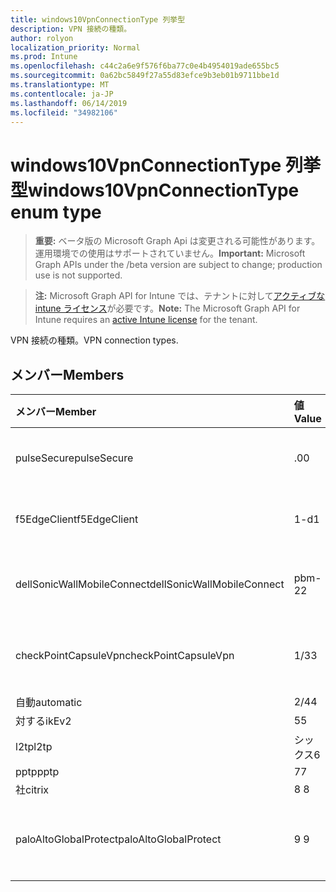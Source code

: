 ```yaml
---
title: windows10VpnConnectionType 列挙型
description: VPN 接続の種類。
author: rolyon
localization_priority: Normal
ms.prod: Intune
ms.openlocfilehash: c44c2a6e9f576f6ba77c0e4b4954019ade655bc5
ms.sourcegitcommit: 0a62bc5849f27a55d83efce9b3eb01b9711bbe1d
ms.translationtype: MT
ms.contentlocale: ja-JP
ms.lasthandoff: 06/14/2019
ms.locfileid: "34982106"
---
```

# <a name="windows10vpnconnectiontype-enum-type"></a><span data-ttu-id="9b53e-103">windows10VpnConnectionType 列挙型</span><span class="sxs-lookup"><span data-stu-id="9b53e-103">windows10VpnConnectionType enum type</span></span>

> <span data-ttu-id="9b53e-104">**重要:** ベータ版の Microsoft Graph Api は変更される可能性があります。運用環境での使用はサポートされていません。</span><span class="sxs-lookup"><span data-stu-id="9b53e-104">**Important:** Microsoft Graph APIs under the /beta version are subject to change; production use is not supported.</span></span>

> <span data-ttu-id="9b53e-105">**注:** Microsoft Graph API for Intune では、テナントに対して[アクティブな intune ライセンス](https://go.microsoft.com/fwlink/?linkid=839381)が必要です。</span><span class="sxs-lookup"><span data-stu-id="9b53e-105">**Note:** The Microsoft Graph API for Intune requires an [active Intune license](https://go.microsoft.com/fwlink/?linkid=839381) for the tenant.</span></span>

<span data-ttu-id="9b53e-106">VPN 接続の種類。</span><span class="sxs-lookup"><span data-stu-id="9b53e-106">VPN connection types.</span></span>

## <a name="members"></a><span data-ttu-id="9b53e-107">メンバー</span><span class="sxs-lookup"><span data-stu-id="9b53e-107">Members</span></span>
|<span data-ttu-id="9b53e-108">メンバー</span><span class="sxs-lookup"><span data-stu-id="9b53e-108">Member</span></span>|<span data-ttu-id="9b53e-109">値</span><span class="sxs-lookup"><span data-stu-id="9b53e-109">Value</span></span>|<span data-ttu-id="9b53e-110">説明</span><span class="sxs-lookup"><span data-stu-id="9b53e-110">Description</span></span>|
|:---|:---|:---|
|<span data-ttu-id="9b53e-111">pulseSecure</span><span class="sxs-lookup"><span data-stu-id="9b53e-111">pulseSecure</span></span>|<span data-ttu-id="9b53e-112">.0</span><span class="sxs-lookup"><span data-stu-id="9b53e-112">0</span></span>|<span data-ttu-id="9b53e-113">パルスがセキュリティで保護されています。</span><span class="sxs-lookup"><span data-stu-id="9b53e-113">Pulse Secure.</span></span>|
|<span data-ttu-id="9b53e-114">f5EdgeClient</span><span class="sxs-lookup"><span data-stu-id="9b53e-114">f5EdgeClient</span></span>|<span data-ttu-id="9b53e-115">1-d</span><span class="sxs-lookup"><span data-stu-id="9b53e-115">1</span></span>|<span data-ttu-id="9b53e-116">F5 キーを押したエッジクライアント。</span><span class="sxs-lookup"><span data-stu-id="9b53e-116">F5 Edge Client.</span></span>|
|<span data-ttu-id="9b53e-117">dellSonicWallMobileConnect</span><span class="sxs-lookup"><span data-stu-id="9b53e-117">dellSonicWallMobileConnect</span></span>|<span data-ttu-id="9b53e-118">pbm-2</span><span class="sxs-lookup"><span data-stu-id="9b53e-118">2</span></span>|<span data-ttu-id="9b53e-119">Dell SonicWALL モバイル接続。</span><span class="sxs-lookup"><span data-stu-id="9b53e-119">Dell SonicWALL Mobile Connection.</span></span>|
|<span data-ttu-id="9b53e-120">checkPointCapsuleVpn</span><span class="sxs-lookup"><span data-stu-id="9b53e-120">checkPointCapsuleVpn</span></span>|<span data-ttu-id="9b53e-121">1/3</span><span class="sxs-lookup"><span data-stu-id="9b53e-121">3</span></span>|<span data-ttu-id="9b53e-122">[カプセル接続] VPN をチェックします。</span><span class="sxs-lookup"><span data-stu-id="9b53e-122">Check Point Capsule VPN.</span></span>|
|<span data-ttu-id="9b53e-123">自動</span><span class="sxs-lookup"><span data-stu-id="9b53e-123">automatic</span></span>|<span data-ttu-id="9b53e-124">2/4</span><span class="sxs-lookup"><span data-stu-id="9b53e-124">4</span></span>|<span data-ttu-id="9b53e-125">自動</span><span class="sxs-lookup"><span data-stu-id="9b53e-125">Automatic.</span></span>|
|<span data-ttu-id="9b53e-126">対する</span><span class="sxs-lookup"><span data-stu-id="9b53e-126">ikEv2</span></span>|<span data-ttu-id="9b53e-127">5</span><span class="sxs-lookup"><span data-stu-id="9b53e-127">5</span></span>|<span data-ttu-id="9b53e-128">対する.</span><span class="sxs-lookup"><span data-stu-id="9b53e-128">IKEv2.</span></span>|
|<span data-ttu-id="9b53e-129">l2tp</span><span class="sxs-lookup"><span data-stu-id="9b53e-129">l2tp</span></span>|<span data-ttu-id="9b53e-130">シックス</span><span class="sxs-lookup"><span data-stu-id="9b53e-130">6</span></span>|<span data-ttu-id="9b53e-131">L2TP.</span><span class="sxs-lookup"><span data-stu-id="9b53e-131">L2TP.</span></span>|
|<span data-ttu-id="9b53e-132">pptp</span><span class="sxs-lookup"><span data-stu-id="9b53e-132">pptp</span></span>|<span data-ttu-id="9b53e-133">7</span><span class="sxs-lookup"><span data-stu-id="9b53e-133">7</span></span>|<span data-ttu-id="9b53e-134">PPTP.</span><span class="sxs-lookup"><span data-stu-id="9b53e-134">PPTP.</span></span>|
|<span data-ttu-id="9b53e-135">社</span><span class="sxs-lookup"><span data-stu-id="9b53e-135">citrix</span></span>|<span data-ttu-id="9b53e-136">8 </span><span class="sxs-lookup"><span data-stu-id="9b53e-136">8</span></span>|<span data-ttu-id="9b53e-137">社.</span><span class="sxs-lookup"><span data-stu-id="9b53e-137">Citrix.</span></span>|
|<span data-ttu-id="9b53e-138">paloAltoGlobalProtect</span><span class="sxs-lookup"><span data-stu-id="9b53e-138">paloAltoGlobalProtect</span></span>|<span data-ttu-id="9b53e-139">9 </span><span class="sxs-lookup"><span data-stu-id="9b53e-139">9</span></span>|<span data-ttu-id="9b53e-140">Palo Alto Networks GlobalProtect。</span><span class="sxs-lookup"><span data-stu-id="9b53e-140">Palo Alto Networks GlobalProtect.</span></span>|





